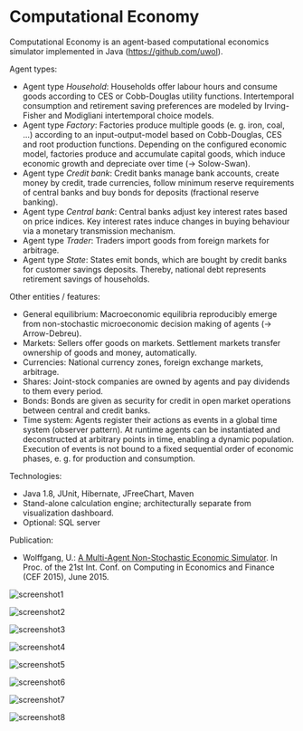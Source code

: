 Computational Economy
=====================

Computational Economy is an agent-based computational economics simulator implemented in Java (https://github.com/uwol).

Agent types:
* Agent type *Household*: Households offer labour hours and consume goods according to CES or Cobb-Douglas utility functions. Intertemporal consumption and retirement saving preferences are modeled by Irving-Fisher and Modigliani intertemporal choice models.
* Agent type *Factory*: Factories produce multiple goods (e. g. iron, coal, ...) according to an input-output-model based on Cobb-Douglas, CES and root production functions. Depending on the configured economic model, factories produce and accumulate capital goods, which induce economic growth and depreciate over time (-> Solow-Swan). 
* Agent type *Credit bank*: Credit banks manage bank accounts, create money by credit, trade currencies, follow minimum reserve requirements of central banks and buy bonds for deposits (fractional reserve banking).
* Agent type *Central bank*: Central banks adjust key interest rates based on price indices. Key interest rates induce changes in buying behaviour via a monetary transmission mechanism.
* Agent type *Trader*: Traders import goods from foreign markets for arbitrage.
* Agent type *State*: States emit bonds, which are bought by credit banks for customer savings deposits. Thereby, national debt represents retirement savings of households.

Other entities / features:
* General equilibrium: Macroeconomic equilibria reproducibly emerge from non-stochastic microeconomic decision making of agents (-> Arrow-Debreu).
* Markets: Sellers offer goods on markets. Settlement markets transfer ownership of goods and money, automatically.
* Currencies: National currency zones, foreign exchange markets, arbitrage.
* Shares: Joint-stock companies are owned by agents and pay dividends to them every period.
* Bonds: Bonds are given as security for credit in open market operations between central and credit banks.
* Time system: Agents register their actions as events in a global time system (observer pattern). At runtime agents can be instantiated and deconstructed at arbitrary points in time, enabling a dynamic population. Execution of events is not bound to a fixed sequential order of economic phases, e. g. for production and consumption.

Technologies:
* Java 1.8, JUnit, Hibernate, JFreeChart, Maven
* Stand-alone calculation engine; architecturally separate from visualization dashboard.
* Optional: SQL server

Publication:
* Wolffgang, U.: [A Multi-Agent Non-Stochastic Economic Simulator](http://uwol.github.io/docs/2015-06_CEF2015-322.pdf). In Proc. of the 21st Int. Conf. on Computing in Economics and Finance (CEF 2015), June 2015.


![screenshot1](http://uwol.github.io/img/compecon/compecon1.png)

![screenshot2](http://uwol.github.io/img/compecon/compecon2.png)

![screenshot3](http://uwol.github.io/img/compecon/compecon3.png)

![screenshot4](http://uwol.github.io/img/compecon/compecon4.png)

![screenshot5](http://uwol.github.io/img/compecon/compecon5.png)

![screenshot6](http://uwol.github.io/img/compecon/compecon6.png)

![screenshot7](http://uwol.github.io/img/compecon/compecon7.png)

![screenshot8](http://uwol.github.io/img/compecon/compecon8.png)